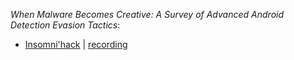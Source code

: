 
*When Malware Becomes Creative: A Survey of Advanced Android Detection Evasion Tactics*:
- [Insomni'hack](https://www.insomnihack.ch/talks-2024/#RVCRQF) | [recording](https://www.youtube.com/watch?v=t-zJ4KepbDg)

